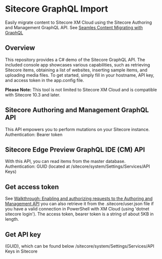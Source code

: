 # Sitecore GraphQL Import

Easily migrate content to Sitecore XM Cloud using the Sitecore Authoring and Management GraphQL API.
See [Seamles Content Migrating with GraphQL](https://uxbee.eu/insights/seamless-content-migration-with-graphql)

## Overview
This repository provides a C# demo of the Sitecore GraphQL API. The included console app showcases various capabilities, such as retrieving Sitecore items, obtaining a list of websites, inserting sample items, and uploading media files. To get started, simply fill in your hostname, API key, and access token in the app.config file.

<b>Please Note:</b> This tool is not limited to Sitecore XM Cloud and is compatible with Sitecore 10.3 and later.

## Sitecore Authoring and Management GraphQL API
This API empowers you to perform mutations on your Sitecore instance.<br/>
Authentication: Bearer token

## Sitecore Edge Preview GraphQL IDE (CM) API
With this API, you can read items from the master database.<br/>
Authentication: GUID (located at /sitecore/system/Settings/Services/API Keys)

## Get access token
See [Walkthrough: Enabling and authorizing requests to the Authoring and Management API](https://doc.sitecore.com/xmc/en/developers/xm-cloud/walkthrough--enabling-and-authorizing-requests-to-the-authoring-and-management-api.html)
you can also retrieve it from the .sitecore/user.json file if you have a valid connection in PowerShell with XM Cloud (using 'dotnet sitecore login'). The access token, bearer token is a string of about 5KB in length.

## Get API key
(GUID), which can be found below /sitecore/system/Settings/Services/API Keys in Sitecore
